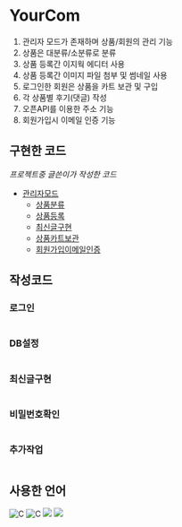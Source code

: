 # YourCom
1. 관리자 모드가 존재하며 상품/회원의 관리 기능
2. 상품은 대분류/소분류로 분류
3. 상품 등록간 이지웍 에디터 사용
4. 상품 등록간 이미지 파일 첨부 및 썸네일 사용
5. 로그인한 회원은 상품을 카트 보관 및 구입
6. 각 상품별 후기(댓글) 작성
7. 오픈API를 이용한 주소 기능
8. 회원가입시 이메일 인증 기능

## 구현한 코드

_프로젝트중 글쓴이가 작성한 코드_

- [관리자모드](#관리자모드)
  - [상품분류](#상품분류)
  - [상품등록](#상품등록)
  - [최신글구현](#최신글구현)
  - [상품카트보관](#상품카트보관)
  - [회원가입이메일인증](#이메일인증)
  
## 작성코드
### 로그인
```markdown

```
### DB설정
```markdown

```

### 최신글구현

```markdown

```
### 비밀번호확인
```markdown

```
### 추가작업
```markdown

```
## 사용한 언어
 <img alt="C" src ="https://img.shields.io/badge/JavaScript-F7DF1E.svg?&style=for-the-badge&logo=JAVASCRIPT&logoColor=white"/>
 <img alt="C" src ="https://img.shields.io/badge/HTML-E34F26.svg?&style=for-the-badge&logo=HTML5&logoColor=white"/>
 <img src="https://img.shields.io/badge/java-007396?style=for-the-badge&logo=java&logoColor=white">
 <img src="https://img.shields.io/badge/mysql-4479A1?style=for-the-badge&logo=mysql&logoColor=white"> 
 
